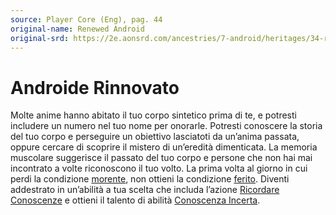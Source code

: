 ```yaml
---
source: Player Core (Eng), pag. 44
original-name: Renewed Android
original-srd: https://2e.aonsrd.com/ancestries/7-android/heritages/34-renewed-android
---
```


# Androide Rinnovato

Molte anime hanno abitato il tuo corpo sintetico prima di te, e potresti
includere un numero nel tuo nome per onorarle. Potresti conoscere la storia del
tuo corpo e perseguire un obiettivo lasciatoti da un’anima passata, oppure
cercare di scoprire il mistero di un’eredità dimenticata. La memoria muscolare
suggerisce il passato del tuo corpo e persone che non hai mai incontrato a volte
riconoscono il tuo volto. La prima volta al giorno in cui perdi la condizione
[morente](/condizioni/morente), non ottieni la condizione
[ferito](/condizioni/ferito). Diventi addestrato in un’abilità a tua scelta che
includa l’azione [Ricordare Conoscenze](/azioni/ricordare-conoscenze) e ottieni
il talento di abilità [Conoscenza Incerta](/talenti/conoscenza-dubbia).
